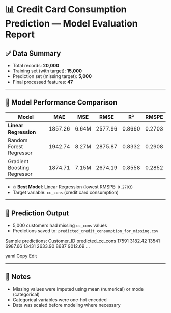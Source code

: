 # 📊 Credit Card Consumption Prediction — Model Evaluation Report

## ✅ Data Summary
- Total records: **20,000**
- Training set (with target): **15,000**
- Prediction set (missing target): **5,000**
- Final processed features: **47**

---

## 🧪 Model Performance Comparison

| Model                     | MAE     | MSE        | RMSE    | R²     | RMSPE  |
|--------------------------|---------|------------|---------|--------|--------|
| **Linear Regression**     | 1857.26 | 6.64M      | 2577.96 | 0.8660 | 0.2703 |
| Random Forest Regressor  | 1942.74 | 8.27M      | 2875.87 | 0.8332 | 0.2908 |
| Gradient Boosting Regressor | 1874.71 | 7.15M   | 2674.19 | 0.8558 | 0.2852 |

- 🔥 **Best Model**: Linear Regression (lowest RMSPE: `0.2703`)
- Target variable: `cc_cons` (credit card consumption)

---

## 🧠 Prediction Output

- 5,000 customers had missing `cc_cons` values
- Predictions saved to: `predicted_credit_consumption_for_missing.csv`

Sample predictions:
Customer_ID predicted_cc_cons
17591 3182.42
13541 6987.66
13431 2633.90
8687 9012.69
...

yaml
Copy
Edit

---

## 📌 Notes
- Missing values were imputed using mean (numerical) or mode (categorical)
- Categorical variables were one-hot encoded
- Data was scaled before modeling where necessary